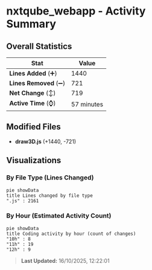 # nxtqube_webapp - Activity Summary 

## Overall Statistics

| Stat                   | Value                                                             |
| ---------------------- | ----------------------------------------------------------------- |
| **Lines Added** (➕)   | 1440                                          |
| **Lines Removed** (➖) | 721                                        |
| **Net Change** (↕)    | 719                |
| **Active Time** (⌚)   | 57 minutes |


## Modified Files
- **draw3D.js** (+1440, -721)

## Visualizations

### By File Type (Lines Changed)

```mermaid
pie showData
title Lines changed by file type
".js" : 2161
```

### By Hour (Estimated Activity Count)

```mermaid
pie showData
title Coding activity by hour (count of changes)
"10h" : 8
"11h" : 19
"12h" : 9
```


> **Last Updated:** 16/10/2025, 12:22:01